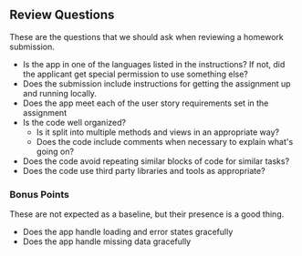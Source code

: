 ## Review Questions

These are the questions that we should ask when reviewing a homework submission.

* Is the app in one of the languages listed in the instructions? If not, did the applicant get special permission to use something else?
* Does the submission include instructions for getting the assignment up and running locally.
* Does the app meet each of the user story requirements set in the assignment
* Is the code well organized?
  * Is it split into multiple methods and views in an appropriate way?
  * Does the code include comments when necessary to explain what's going on?
* Does the code avoid repeating similar blocks of code for similar tasks?
* Does the code use third party libraries and tools as appropriate?

### Bonus Points

These are not expected as a baseline, but their presence is a good thing.

* Does the app handle loading and error states gracefully
* Does the app handle missing data gracefully 